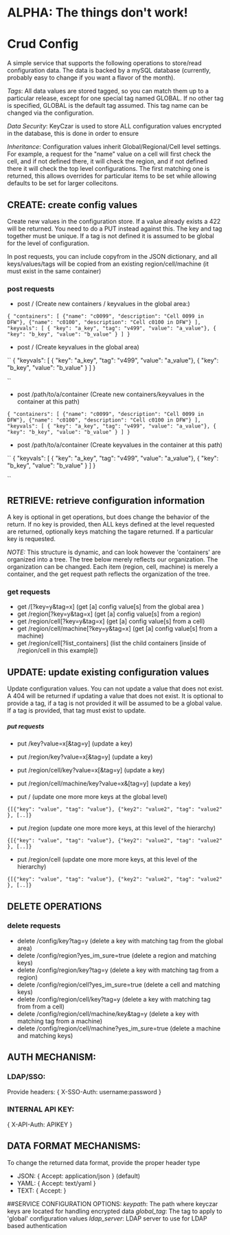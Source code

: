 ALPHA: The things don't work! 
====

# Crud Config
A simple service that supports the following operations to store/read configuration data. The data is backed by a mySQL database (currently, probably easy to change if you want a flavor of the month).


*Tags*: All data values are stored tagged, so you can match them up to a particular release, except for one special tag named GLOBAL. If no other tag is specified, GLOBAL is the default tag assumed. This tag name can be changed via the configuration. 

*Data Security*: KeyCzar is used to store ALL configuration values encrypted in the database, this is done in order to ensure

*Inheritance*: Configuration values inherit Global/Regional/Cell level settings. For example, a request for the "name" value on a cell will first check the cell, and if not defined there, it will check the region, and if not defined there it will check the top level configurations. The first matching one is returned, this allows overrides for particular items to be set while allowing defaults to be set for larger collecitons. 


## CREATE: create config values
Create new values in the configuration store. If a value already exists a 422 will be returned. You need to do a PUT instead against this. The key and tag together must be unique. If a tag is not defined it is assumed to be global for the level of configuration. 

In post requests, you can include copyfrom in the JSON dictionary, and all keys/values/tags will be copied from an existing region/cell/machine (it must exist in the same container)

### post requests 
* post /   (Create new containers / keyvalues in the global area:)

``
{
  "containers":
  [
    {"name": "c0099", "description": "Cell 0099 in DFW"},
    {"name": "c0100", "description": "Cell c0100 in DFW"}
  ],
  "keyvals":
  [
    { "key": "a_key", "tag": "v499", "value": "a_value"},
    { "key": "b_key", "value": "b_value" }
  ]
}
``

* post / (Create keyvalues in the global area)

``
{
  "keyvals":
  [
    { "key": "a_key", "tag": "v499", "value": "a_value"},
    { "key": "b_key", "value": "b_value" }
  ]
}

``

* post /path/to/a/container  (Create new containers/keyvalues in the container at this path)

``
{
  "containers":
  [
    {"name": "c0099", "description": "Cell 0099 in DFW"},
    {"name": "c0100", "description": "Cell c0100 in DFW"}
  ],
  "keyvals":
  [
    { "key": "a_key", "tag": "v499", "value": "a_value"},
    { "key": "b_key", "value": "b_value" }
  ]
}
``

* post /path/to/a/container (Create keyvalues in the container at this path)

``
{
  "keyvals":
  [
    { "key": "a_key", "tag": "v499", "value": "a_value"},
    { "key": "b_key", "value": "b_value" }
  ]
}

``


## RETRIEVE: retrieve configuration information
A key is optional in get operations, but does change the behavior of the return. If no key is provided, then ALL keys defined at the level requested are returned, optionally keys matching the tagare returned. If a particular key is requested.

*NOTE:* This structure is dynamic, and can look however the 'containers' are organized into a tree. The tree below merely reflects our organization. The organization can be changed. Each item (region, cell, machine) is merely a container, and the get request path reflects the organization of the tree. 

### get requests
* get /[?key=y&tag=x] (get [a] config value[s] from the global area )
* get /region[?key=y&tag=x] (get [a] config value[s] from a region)
* get /region/cell[?key=y&tag=x] (get [a] config value[s] from a cell)
* get /region/cell/machine[?key=y&tag=x] (get [a] config value[s] from a machine)
* get /region/cell[?list_containers] (list the child containers [inside of /region/cell in this example])


## UPDATE: update existing configuration values
Update configuration values. You can not update a value that does not exist. A 404 will be returned if updating a value that does not exist. It is optional to provide a tag, if a tag is not provided it will be assumed to be a global value. If a tag is provided, that tag must exist to update.

##### put requests
* put /key?value=x[&tag=y]  (update a key)
* put /region/key?value=x[&tag=y] (update a key)
* put /region/cell/key?value=x[&tag=y] (update a key)
* put /region/cell/machine/key?value=x&[tag=y] (update a key)

* put / (update one more more keys at the global level)

``
{[{"key": "value", "tag": "value"}, {"key2": "value2", "tag": "value2" }, [..]}
``

* put /region (update one more more keys, at this level of the hierarchy)

``
{[{"key": "value", "tag": "value"}, {"key2": "value2", "tag": "value2" }, [..]}
``

* put /region/cell (update one more more keys, at this level of the hierarchy)

``
{[{"key": "value", "tag": "value"}, {"key2": "value2", "tag": "value2" }, [..]}
``

## DELETE OPERATIONS

### delete requests 
* delete /config/key?tag=y (delete a key with matching tag from the global area)
* delete /config/region?yes_im_sure=true (delete a region and matching keys)
* delete /config/region/key?tag=y (delete a key with matching tag from a region)
* delete /config/region/cell?yes_im_sure=true (delete a cell and matching keys)
* delete /config/region/cell/key?tag=y (delete a key with matching tag from from a cell)
* delete /config/region/cell/machine/key&tag=y (delete a key with matching tag from a machine)
* delete /config/region/cell/machine?yes_im_sure=true (delete a machine and matching keys)

## AUTH MECHANISM: 
### LDAP/SSO:
Provide headers:
{ X-SSO-Auth: username:password }

### INTERNAL API KEY:
{ X-API-Auth: APIKEY }

## DATA FORMAT MECHANISMS:
To change the returned data format, provide the proper header type 
* JSON: { Accept: application/json }  (default)
* YAML: { Accept: text/yaml }
* TEXT: { Accept: }

##SERVICE CONFIGURATION OPTIONS: 
*keypath*: The path where keyczar keys are located for handling encrypted data
*global_tag*: The tag to apply to 'global' configuration values
*ldap_server*: LDAP server to use for LDAP based authentication 
